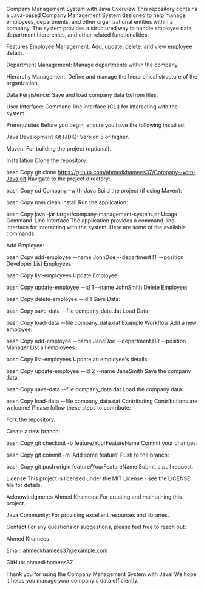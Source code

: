 Company Management System with Java
Overview
This repository contains a Java-based Company Management System designed to help manage employees, departments, and other organizational entities within a company. The system provides a structured way to handle employee data, department hierarchies, and other related functionalities.

Features
Employee Management: Add, update, delete, and view employee details.

Department Management: Manage departments within the company.

Hierarchy Management: Define and manage the hierarchical structure of the organization.

Data Persistence: Save and load company data to/from files.

User Interface: Command-line interface (CLI) for interacting with the system.

Prerequisites
Before you begin, ensure you have the following installed:

Java Development Kit (JDK): Version 8 or higher.

Maven: For building the project (optional).

Installation
Clone the repository:

bash
Copy
git clone https://github.com/ahmedkhamees37/Company--with-Java.git
Navigate to the project directory:

bash
Copy
cd Company--with-Java
Build the project (if using Maven):

bash
Copy
mvn clean install
Run the application:

bash
Copy
java -jar target/company-management-system.jar
Usage
Command-Line Interface
The application provides a command-line interface for interacting with the system. Here are some of the available commands:

Add Employee:

bash
Copy
add-employee --name JohnDoe --department IT --position Developer
List Employees:

bash
Copy
list-employees
Update Employee:

bash
Copy
update-employee --id 1 --name JohnSmith
Delete Employee:

bash
Copy
delete-employee --id 1
Save Data:

bash
Copy
save-data --file company_data.dat
Load Data:

bash
Copy
load-data --file company_data.dat
Example Workflow
Add a new employee:

bash
Copy
add-employee --name JaneDoe --department HR --position Manager
List all employees:

bash
Copy
list-employees
Update an employee's details:

bash
Copy
update-employee --id 2 --name JaneSmith
Save the company data:

bash
Copy
save-data --file company_data.dat
Load the company data:

bash
Copy
load-data --file company_data.dat
Contributing
Contributions are welcome! Please follow these steps to contribute:

Fork the repository.

Create a new branch:

bash
Copy
git checkout -b feature/YourFeatureName
Commit your changes:

bash
Copy
git commit -m 'Add some feature'
Push to the branch:

bash
Copy
git push origin feature/YourFeatureName
Submit a pull request.

License
This project is licensed under the MIT License - see the LICENSE file for details.

Acknowledgments
Ahmed Khamees: For creating and maintaining this project.

Java Community: For providing excellent resources and libraries.

Contact
For any questions or suggestions, please feel free to reach out:

Ahmed Khamees

Email: ahmedkhamees37@example.com

GitHub: ahmedkhamees37

Thank you for using the Company Management System with Java! We hope it helps you manage your company's data efficiently.

